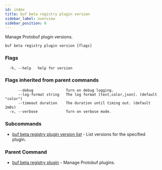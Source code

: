 ```yaml
---
id: index
title: buf beta registry plugin version
sidebar_label: overview
sidebar_position: 0
---
```

Manage Protobuf plugin versions.

```
buf beta registry plugin version [flags]
```

### Flags

```
  -h, --help   help for version
```

### Flags inherited from parent commands

```
      --debug               Turn on debug logging.
      --log-format string   The log format [text,color,json]. (default "color")
      --timeout duration    The duration until timing out. (default 2m0s)
  -v, --verbose             Turn on verbose mode.
```

### Subcommands

* [buf beta registry plugin version list](list)	 - List versions for the specified plugin.

### Parent Command

* [buf beta registry plugin](../index)	 - Manage Protobuf plugins.
